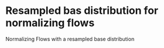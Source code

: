 # Resampled bas distribution for normalizing flows

Normalizing Flows with a resampled base distribution
